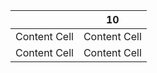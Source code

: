 |   | 10 |
| ------------- | ------------- |
| Content Cell  | Content Cell  |
| Content Cell  | Content Cell  |
